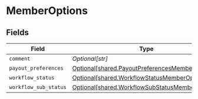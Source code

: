 # MemberOptions


## Fields

| Field                                                                                                        | Type                                                                                                         | Required                                                                                                     | Description                                                                                                  |
| ------------------------------------------------------------------------------------------------------------ | ------------------------------------------------------------------------------------------------------------ | ------------------------------------------------------------------------------------------------------------ | ------------------------------------------------------------------------------------------------------------ |
| `comment`                                                                                                    | *Optional[str]*                                                                                              | :heavy_minus_sign:                                                                                           | N/A                                                                                                          |
| `payout_preferences`                                                                                         | [Optional[shared.PayoutPreferencesMemberOptions]](undefined/models/shared/payoutpreferencesmemberoptions.md) | :heavy_minus_sign:                                                                                           | N/A                                                                                                          |
| `workflow_status`                                                                                            | [Optional[shared.WorkflowStatusMemberOptions]](undefined/models/shared/workflowstatusmemberoptions.md)       | :heavy_minus_sign:                                                                                           | N/A                                                                                                          |
| `workflow_sub_status`                                                                                        | [Optional[shared.WorkflowSubStatusMemberOptions]](undefined/models/shared/workflowsubstatusmemberoptions.md) | :heavy_minus_sign:                                                                                           | N/A                                                                                                          |